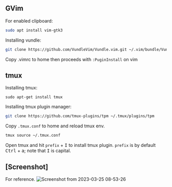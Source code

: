 ## GVim
For enabled clipboard:
```Bash
sudo apt install vim-gtk3
```

Installing vundle:
```Bash
git clone https://github.com/VundleVim/Vundle.vim.git ~/.vim/bundle/Vundle.vim
```
Copy .vimrc to home then proceeds with `:PuginInstall` on vim

## tmux
Installing tmux:
```
sudo apt-get install tmux
```
Installing tmux plugin manager:
```Bash
git clone https://github.com/tmux-plugins/tpm ~/.tmux/plugins/tpm
```
Copy `.tmux.conf` to home and reload tmux env.
```Bash
tmux source ~/.tmux.conf
```
Open tmux and hit `prefix` + <kbd>I</kbd> to install tmux plugin. `prefix` is by default <kbd>Ctrl</kbd> + <kbd>a</kbd>; note that <kbd>I</kbd> is capital.

## [Screenshot]
For reference.
![Screenshot from 2023-03-25 08-53-26](https://user-images.githubusercontent.com/40484370/227704974-912e5eb2-4e91-4afe-a41a-1f3a958059e0.png)
